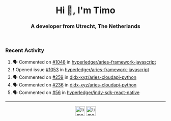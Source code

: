 <h1 align="center">Hi 👋, I'm Timo</h1>
<h3 align="center">A developer from Utrecht, The Netherlands</h3>
<br/>
<!-- https://github.com/rahuldkjain/github-profile-readme-generator --!>

<!--  <p align="left"><img src="https://github-readme-stats.vercel.app/api?username=timoglastra&show_icons=true&count_private=true&" alt="timoglastra" /></p> --!>

<!--
Github language stats
<p align="left"><img src="https://github-readme-stats.vercel.app/api/top-langs/?username=timoglastra&layout=compact" alt="timoglastra" /><p>
-->

<!-- Codestats language stats -->
<!-- <p align="left"><img src="https://codestats-readme.vercel.app/api/top-langs/?username=timoglastra&layout=compact&language_count=12" alt="timoglastra" /><p>    --!>
  
<h3>Recent Activity</h3>

<!--START_SECTION:activity-->
1. 🗣 Commented on [#1048](https://github.com/hyperledger/aries-framework-javascript/issues/1048) in [hyperledger/aries-framework-javascript](https://github.com/hyperledger/aries-framework-javascript)
2. ❗️ Opened issue [#1053](https://github.com/hyperledger/aries-framework-javascript/issues/1053) in [hyperledger/aries-framework-javascript](https://github.com/hyperledger/aries-framework-javascript)
3. 🗣 Commented on [#259](https://github.com/didx-xyz/aries-cloudapi-python/issues/259) in [didx-xyz/aries-cloudapi-python](https://github.com/didx-xyz/aries-cloudapi-python)
4. 🗣 Commented on [#236](https://github.com/didx-xyz/aries-cloudapi-python/issues/236) in [didx-xyz/aries-cloudapi-python](https://github.com/didx-xyz/aries-cloudapi-python)
5. 🗣 Commented on [#56](https://github.com/hyperledger/indy-sdk-react-native/issues/56) in [hyperledger/indy-sdk-react-native](https://github.com/hyperledger/indy-sdk-react-native)
<!--END_SECTION:activity-->

---

<p align="center">
<a href="https://twitter.com/timoglastra" target="blank"><img align="center" src="https://cdn.jsdelivr.net/npm/simple-icons@3.0.1/icons/twitter.svg" alt="timoglastra" height="30" width="30" /></a>
<a href="https://linkedin.com/in/timoglastra" target="blank"><img align="center" src="https://cdn.jsdelivr.net/npm/simple-icons@3.0.1/icons/linkedin.svg" alt="timoglastra" height="30" width="30" /></a>
</p>



